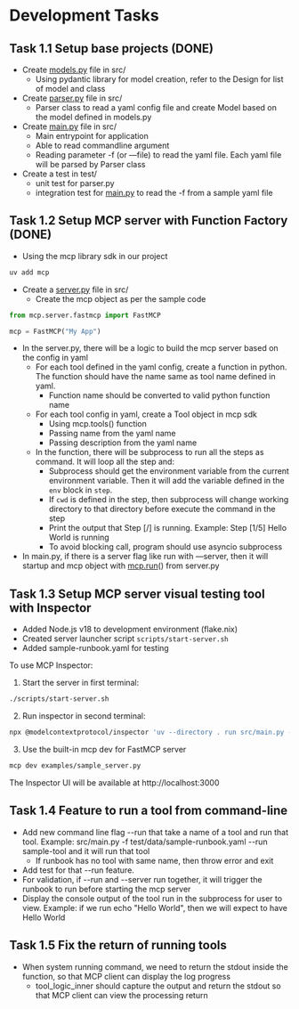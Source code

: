 # Development Tasks 

## Task 1.1 Setup base projects (DONE)

- Create [models.py](http://models.py) file in src/
    - Using pydantic library for model creation, refer to the Design for list of model and class
- Create [parser.py](http://parser.py) file in src/
    - Parser class to read a yaml config file and create Model based on the model defined in models.py
- Create [main.py](http://main.py) file in src/
    - Main entrypoint for application
    - Able to read commandline argument
    - Reading parameter -f (or —file) to read the yaml file. Each yaml file will be parsed by Parser class
- Create a test in test/
    - unit test for parser.py
    - integration test for [main.py](http://main.py) to read the -f from a sample yaml file

## Task 1.2 Setup MCP server with Function Factory (DONE)

- Using the mcp library sdk in our project

```bash
uv add mcp
```

- Create a [server.py](http://server.py) file in src/
    - Create the mcp object as per the sample code

```python
from mcp.server.fastmcp import FastMCP

mcp = FastMCP("My App")
```

- In the server.py, there will be a logic to build the mcp server based on the config in yaml
    - For each tool defined in the yaml config, create a function in python. The function should have the name same as tool name defined in yaml.
        - Function name should be converted to valid python function name
    - For each tool config in yaml, create a Tool object in mcp sdk
        - Using mcp.tools() function
        - Passing name from the yaml name
        - Passing description from the yaml name
    - In the function, there will be subprocess to run all the steps as command. It will loop all the step and:
        - Subprocess should get the environment variable from the current environment variable. Then it will add the variable defined in the `env` block in `step`.
        - If `cwd` is defined in the step, then subprocess will change working directory to that directory before execute the command in the step
        - Print the output that Step [<step number>/<total steps>] <step name> is running. Example: Step [1/5] Hello World is running
        - To avoid blocking call, program should use asyncio subprocess
- In main.py, if there is a server flag like run with —server, then it will startup and mcp object with [mcp.run](http://mcp.run)() from server.py

## Task 1.3 Setup MCP server visual testing tool with Inspector

- Added Node.js v18 to development environment (flake.nix)
- Created server launcher script `scripts/start-server.sh`
- Added sample-runbook.yaml for testing

To use MCP Inspector:
1. Start the server in first terminal:
```bash
./scripts/start-server.sh
```

2. Run inspector in second terminal:
```bash
npx @modelcontextprotocol/inspector 'uv --directory . run src/main.py --server -f test/data/sample-runbook.yaml'
```

3. Use the built-in mcp dev for FastMCP server
```bash
mcp dev examples/sample_server.py
```

The Inspector UI will be available at http://localhost:3000

## Task 1.4 Feature to run a tool from command-line
- Add new command line flag --run that take a name of a tool and run that tool. Example: src/main.py -f test/data/sample-runbook.yaml --run sample-tool and it will run that tool
  - If runbook has no tool with same name, then throw error and exit
- Add test for that --run feature.
- For validation, if --run and --server run together, it will trigger the runbook to run before starting the mcp server
- Display the console output of the tool run in the subprocess for user to view. Example: if we run echo "Hello World", then we will expect to have Hello World

## Task 1.5 Fix the return of running tools
- When system running command, we need to return the stdout inside the function, so that MCP client can display the log progress
  - tool_logic_inner should capture the output and return the stdout so that MCP client can view the processing return

